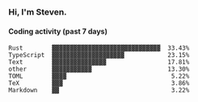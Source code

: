 ### Hi, I'm Steven.

#### Coding activity (past 7 days)
```
Rust        ▓▓▓▓▓▓▓▓▓▓▓▓▓▓▓▓▓▓▓▓▓▓▓▓▓▓▓▓▓▓  33.43%
TypeScript  ▓▓▓▓▓▓▓▓▓▓▓▓▓▓▓▓▓▓▓▓            23.15%
Text        ▓▓▓▓▓▓▓▓▓▓▓▓▓▓▓                 17.81%
other       ▓▓▓▓▓▓▓▓▓▓▓                     13.30%
TOML        ▓▓▓▓                             5.22%
TeX         ▓▓▓                              3.86%
Markdown    ▓▓                               3.22%
```

